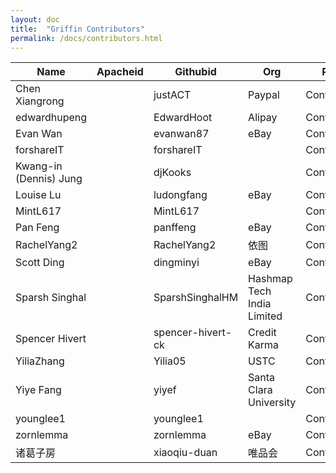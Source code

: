 ```yaml
---
layout: doc
title:  "Griffin Contributors" 
permalink: /docs/contributors.html
---
```


| Name | Apacheid | Githubid | Org | Role |
|------------------------------|--------------|-------------------------|---------------------------------------|-------------|
| Chen Xiangrong |  | justACT | Paypal | Contributor |
| edwardhupeng |  | EdwardHoot | Alipay | Contributor |
| Evan Wan |  | evanwan87 | eBay | Contributor |
| forshareIT |  | forshareIT |  | Contributor |
| Kwang-in (Dennis) Jung |  | djKooks |  | Contributor |
| Louise Lu |  | ludongfang | eBay | Contributor |
| MintL617 |  | MintL617 |  | Contributor |
| Pan Feng |  | panffeng | eBay | Contributor |
| RachelYang2 |  | RachelYang2 | 依图 | Contributor |
| Scott Ding |  | dingminyi | eBay | Contributor |
| Sparsh Singhal |  | SparshSinghalHM | Hashmap Tech India Limited | Contributor |
| Spencer Hivert |  | spencer-hivert-ck | Credit Karma | Contributor |
| YiliaZhang |  | Yilia05 | USTC | Contributor |
| Yiye Fang |  | yiyef | Santa Clara University | Contributor |
| younglee1 |  | younglee1 |  | Contributor |
| zornlemma |  | zornlemma | eBay | Contributor |
| 诸葛子房 |  | xiaoqiu-duan | 唯品会 | Contributor |
